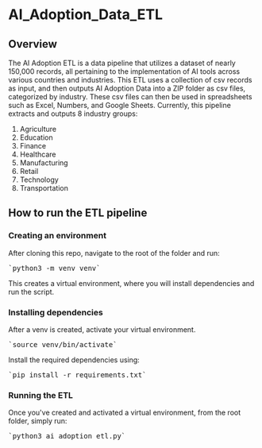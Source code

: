 # AI_Adoption_Data_ETL

## Overview

The AI Adoption ETL is a data pipeline that utilizes a dataset of nearly 150,000 records, all pertaining to the implementation of AI tools across various countries and industries. This ETL uses a collection of csv records as input, and then outputs AI Adoption Data into a ZIP folder as csv files, categorized by industry. These csv files can then be used in spreadsheets such as Excel, Numbers, and Google Sheets. Currently, this pipeline extracts and outputs 8 industry groups:

1. Agriculture
2. Education
3. Finance
4. Healthcare
5. Manufacturing
6. Retail
7. Technology
8. Transportation

## How to run the ETL pipeline

### Creating an environment

After cloning this repo, navigate to the root of the folder and run:

<pre>`python3 -m venv venv`</pre>

This creates a virtual environment, where you will install dependencies and run the script.

### Installing dependencies

After a venv is created, activate your virtual environment.

<pre>`source venv/bin/activate`</pre>

Install the required dependencies using:

<pre>`pip install -r requirements.txt`</pre>


### Running the ETL

Once you've created and activated a virtual environment, from the root folder, simply run:

<pre>`python3 ai_adoption_etl.py`</pre>